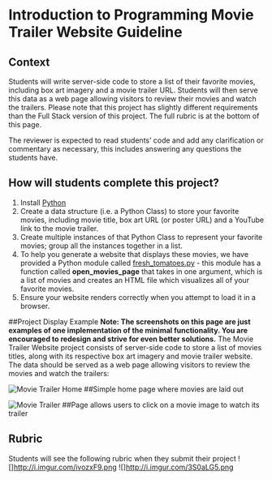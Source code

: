 Introduction to Programming Movie Trailer Website Guideline
===========================================================

## Context

Students will write server-side code to store a list of their favorite movies, including box art imagery and a movie trailer URL. Students will then serve this data as a web page allowing visitors to review their movies and watch the trailers. Please note that this project has slightly different requirements than the Full Stack version of this project. The full rubric is at the bottom of this page. 

The reviewer is expected to read students’ code and add any clarification or commentary as necessary, this includes answering any questions the students have.

## How will students complete this project? 
1. Install [Python](https://www.python.org/) 
2. Create a data structure (i.e. a Python Class) to store your favorite movies, including movie title, box art URL (or poster URL) and a YouTube link to the movie trailer. 
3. Create multiple instances of that Python Class to represent your favorite movies; group all the instances together in a list. 
4. To help you generate a website that displays these movies, we have provided a Python module called <a href="https://s3.amazonaws.com/udacity-hosted-downloads/ud036/fresh_tomatoes.py" target="_blank">fresh_tomatoes.py</a> - this module has a function called **open_movies_page** that takes in one argument, which is a list of movies and creates an HTML file which visualizes all of your favorite movies. 
5. Ensure your website renders correctly when you attempt to load it in a browser. 

##Project Display Example 
**Note: The screenshots on this page are just examples of one implementation of the minimal functionality. You are encouraged to redesign and strive for even better solutions.** The Movie Trailer Website project consists of server-side code to store a list of movies titles, along with its respective box art imagery and movie trailer website. The data should be served as a web page allowing visitors to review the movies and watch the trailers: 

![Movie Trailer Home](https://i.imgur.com/StTWsH9.png) 
##Simple home page where movies are laid out

![Movie Trailer](https://i.imgur.com/18cp1qa.png) 
##Page allows users to click on a movie image to watch its trailer

## Rubric
Students will see the following rubric when they submit their project
![]http://i.imgur.com/ivozxF9.png
![]http://i.imgur.com/3S0aLG5.png